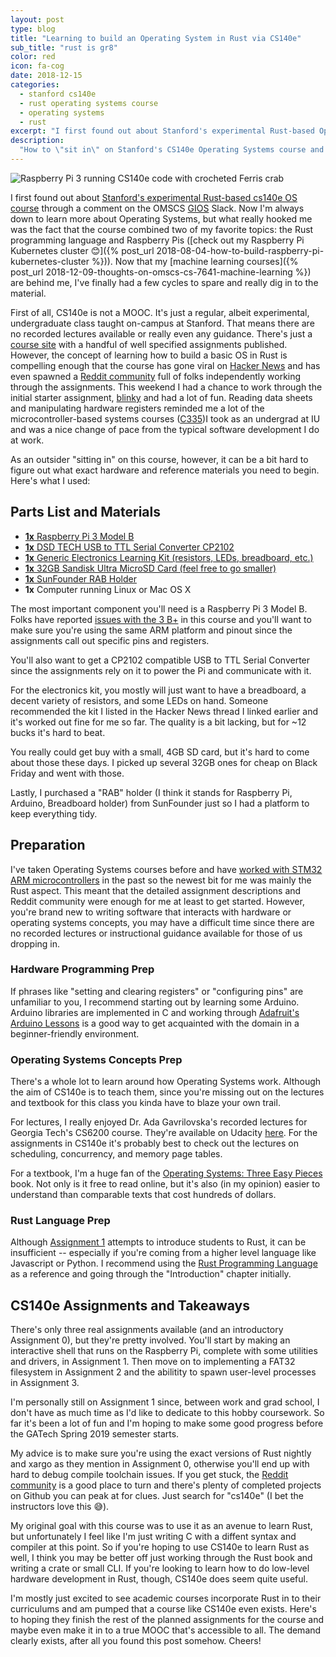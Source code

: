 ```yaml
---
layout: post
type: blog
title: "Learning to build an Operating System in Rust via CS140e"
sub_title: "rust is gr8"
color: red
icon: fa-cog
date: 2018-12-15
categories:
  - stanford cs140e
  - rust operating systems course
  - operating systems
  - rust
excerpt: "I first found out about Stanford's experimental Rust-based Operating Systems course via the GATech OMSCS Slack. I was intrigued by the fact that the course combined two of my favorite topics: the Rust programming language and Raspberry Pis. Now that I've hit a bit of a lull, having just wrapped up grad school for the semester, I've finally had a few cycles to spare and really dig in to the material in Stanford's CS140e."
description:
  "How to \"sit in\" on Stanford's CS140e Operating Systems course and learn how to write a basic operating system for the Raspberry Pi in Rust."
---
```


<div>
<img src="https://images.downey.io/blog/cs140e-rust-ferris-crochet-downey-1.jpg" alt="Raspberry Pi 3 running CS140e code with crocheted Ferris crab">
</div>

I first found out about [Stanford's experimental Rust-based cs140e OS course](https://web.stanford.edu/class/cs140e/) through a comment on the OMSCS [GIOS](https://www.omscs.gatech.edu/cs-8803-introduction-operating-systems) Slack. Now I'm always down to learn more about Operating Systems, but what really hooked me was the fact that the course combined two of my favorite topics: the Rust programming language and Raspberry Pis ([check out my Raspberry Pi Kubernetes cluster 😊]({% post_url 2018-08-04-how-to-build-raspberry-pi-kubernetes-cluster %})). Now that my [machine learning courses]({% post_url 2018-12-09-thoughts-on-omscs-cs-7641-machine-learning %}) are behind me, I've finally had a few cycles to spare and really dig in to the material.

First of all, CS140e is not a MOOC. It's just a regular, albeit experimental, undergraduate class taught on-campus at Stanford. That means there are no recorded lectures available or really even any guidance. There's just a [course site](https://web.stanford.edu/class/cs140e/) with a handful of well specified assignments published. However, the concept of learning how to build a basic OS in Rust is compelling enough that the course has gone viral on [Hacker News](https://news.ycombinator.com/item?id=16134618) and has even spawned a [Reddit community](https://www.reddit.com/r/cs140e/) full of folks independently working through the assignments. This weekend I had a chance to work through the initial starter assignment, [blinky](https://web.stanford.edu/class/cs140e/assignments/0-blinky/) and had a lot of fun. Reading data sheets and manipulating hardware registers reminded me a lot of the microcontroller-based systems courses ([C335](https://homes.sice.indiana.edu/classes/fall2018/csci/c335-geobrown/))I took as an undergrad at IU and was a nice change of pace from the typical software development I do at work.

As an outsider "sitting in" on this course, however, it can be a bit hard to figure out what exact hardware and reference materials you need to begin. Here's what I used:

## Parts List and Materials

<ul>
  <li><a href="https://www.adafruit.com/product/3055"><strong>1x</strong> Raspberry Pi 3 Model B</a></li>
  <li><a href="https://amzn.to/2Lh3jAf"><strong>1x</strong> DSD TECH USB to TTL Serial Converter CP2102</a></li>
  <li><a href="https://amzn.to/2PEUP6n"><strong>1x</strong> Generic Electronics Learning Kit (resistors, LEDs, breadboard, etc.)</a></li>
  <li><a href="https://amzn.to/2M4hRWw"><strong>1x</strong> 32GB Sandisk Ultra MicroSD Card (feel free to go smaller)</a></li>
  <li><a href="https://amzn.to/2QSNIvX"><strong>1x</strong> SunFounder RAB Holder</a></li>
  <li><strong>1x</strong> Computer running Linux or Mac OS X</li>
</ul>

The most important component you'll need is a Raspberry Pi 3 Model B. Folks have reported [issues with the 3 B+](https://www.reddit.com/r/cs140e/comments/8rbmjk/can_i_use_raspberry_pi_3b_to_replace_the_3b/) in this course and you'll want to make sure you're using the same ARM platform and pinout since the assignments call out specific pins and registers.

You'll also want to get a CP2102 compatible USB to TTL Serial Converter since the assignments rely on it to power the Pi and communicate with it.

For the electronics kit, you mostly will just want to have a breadboard, a decent variety of resistors, and some LEDs on hand. Someone recommended the kit I listed in the Hacker News thread I linked earlier and it's worked out fine for me so far. The quality is a bit lacking, but for ~12 bucks it's hard to beat.

You really could get buy with a small, 4GB SD card, but it's hard to come about those these days. I picked up several 32GB ones for cheap on Black Friday and went with those.

Lastly, I purchased a "RAB" holder (I think it stands for Raspberry Pi, Arduino, Breadboard holder) from SunFounder just so I had a platform to keep everything tidy. 

## Preparation

I've taken Operating Systems courses before and have [worked with STM32 ARM microcontrollers](https://github.com/tcdowney/thelittlehaskells) in the past so the newest bit for me was mainly the Rust aspect. This meant that the detailed assignment descriptions and Reddit community were enough for me at least to get started. However, you're brand new to writing software that interacts with hardware or operating systems concepts, you may have a difficult time since there are no recorded lectures or instructional guidance available for those of us dropping in.

### Hardware Programming Prep
If phrases like "setting and clearing registers" or "configuring pins" are unfamiliar to you, I recommend starting out by learning some Arduino. Arduino libraries are implemented in C and working through [Adafruit's Arduino Lessons](https://learn.adafruit.com/series/learn-arduino) is a good way to get acquainted with the domain in a beginner-friendly environment.

### Operating Systems Concepts Prep
There's a whole lot to learn around how Operating Systems work. Although the aim of CS140e is to teach them, since you're missing out on the lectures and textbook for this class you kinda have to blaze your own trail.

For lectures, I really enjoyed Dr. Ada Gavrilovska's recorded lectures for Georgia Tech's CS6200 course. They're available on Udacity [here](https://www.udacity.com/course/introduction-to-operating-systems--ud923). For the assignments in CS140e it's probably best to check out the lectures on scheduling, concurrency, and memory page tables.

For a textbook, I'm a huge fan of the [Operating Systems: Three Easy Pieces](http://pages.cs.wisc.edu/~remzi/OSTEP/) book. Not only is it free to read online, but it's also (in my opinion) easier to understand than comparable texts that cost hundreds of dollars.

### Rust Language Prep
Although [Assignment 1](https://web.stanford.edu/class/cs140e/assignments/1-shell/) attempts to introduce students to Rust, it can be insufficient -- especially if you're coming from a higher level language like Javascript or Python. I recommend using the [Rust Programming Language](https://doc.rust-lang.org/book/) as a reference and going through the "Introduction" chapter initially.

## CS140e Assignments and Takeaways

There's only three real assignments available (and an introductory Assignment 0), but they're pretty involved. You'll start by making an interactive shell that runs on the Raspberry Pi, complete with some utilities and drivers, in Assignment 1. Then move on to implementing a FAT32 filesystem in Assignment 2 and the abilitity to spawn user-level processes in Assignment 3.

I'm personally still on Assignment 1 since, between work and grad school, I don't have as much time as I'd like to dedicate to this hobby coursework. So far it's been a lot of fun and I'm hoping to make some good progress before the GATech Spring 2019 semester starts.

My advice is to make sure you're using the exact versions of Rust nightly and xargo as they mention in Assignment 0, otherwise you'll end up with hard to debug compile toolchain issues. If you get stuck, the [Reddit community](https://www.reddit.com/r/cs140e/comments/7ql4fw/info_general_discussion/) is a good place to turn and there's plenty of completed projects on Github you can peak at for clues. Just search for "cs140e" (I bet the instructors love this 😅).

My original goal with this course was to use it as an avenue to learn Rust, but unfortunately I feel like I'm just writing C with a diffent syntax and compiler at this point. So if you're hoping to use CS140e to learn Rust as well, I think you may be better off just working through the Rust book and writing a crate or small CLI. If you're looking to learn how to do low-level hardware development in Rust, though, CS140e does seem quite useful.

I'm mostly just excited to see academic courses incorporate Rust in to their curriculums and am pumped that a course like CS140e even exists. Here's to hoping they finish the rest of the planned assignments for the course and maybe even make it in to a true MOOC that's accessible to all. The demand clearly exists, after all you found this post somehow. Cheers!
